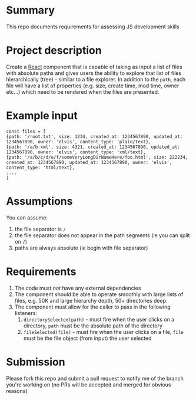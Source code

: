 # Summary
This repo documents requirements for assessing JS development skills

# Project description

Create a [React](https://reactjs.org/) component that is capable of taking as input a list of files with absolute paths and gives users the ability to explore that list of files hierarchically (tree) - similar to a file explorer. In addition to the `path`, each file will have a list of properties (e.g. size, create time, mod time, owner etc...) which need to be rendered when the files are presented.

# Example input
```
const files = [
{path: '/root.txt', size: 1234, created_at: 1234567890, updated_at: 1234567890, owner: 'elvis', content_type: 'plain/text},
{path: '/a/b.xml', size: 4321, created_at: 1234567890, updated_at: 1234567890, owner: 'elvis', content_type: 'xml/text},
{path: '/a/b/c/d/e/f/someVeryLongDirNameHere/foo.html', size: 222234, created_at: 1234567890, updated_at: 1234567890, owner: 'elvis', content_type: 'html/text},
....
]
```

# Assumptions

You can assume:
1. the file separator is `/`
2. the file separator does not appear in the path segments (ie you can split on `/`)
3. paths are always absolute (ie begin with file separator)

# Requirements 
1. The code must *not* have any external dependencies 
2. The component should be able to operate smoothly with large lists of files, e.g. 50K and large hierarchy depth, 50+ directories deep.
3. The component must allow for the caller to pass in the following listeners:
    1. `directorySelected(path)` - must fire when the user clicks on a directory, `path` must be the absolute path of the directory
    2. `fileSelected(file)` - must fire when the user clicks on a file, `file` must be the file object (from input) the user selected
    
    
# Submission
Please fork this repo and submit a pull request to notify me of the branch you're working on (no PRs will be accepted and merged for obvious reasons) 
